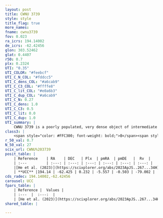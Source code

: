 ```yaml
---
layout: post
title: CWNU 3739
style: style
title_flag: true
more_names: 
fname: cwnu3739
fov: 0.023
ra_icrs: 194.14002
de_icrs: -62.42456
glon: 303.52462
glat: 0.4407
r50: 0.7
plx: 0.2324
UTI: "0.35"
UTI_COLOR: "#feebcf"
UTI_C_N_COL: "#fddcc5"
UTI_C_dens_COL: "#a6cab9"
UTI_C_C3_COL: "#ffffe8"
UTI_C_lit_COL: "#e0a6b3"
UTI_C_dup_COL: "#a6cab9"
UTI_C_N: 0.27
UTI_C_dens: 1.0
UTI_C_C3: 0.5
UTI_C_lit: 0.0
UTI_C_dup: 1.0
UTI_summary: |
    CWNU 3739 is a poorly populated, very dense object of intermediate C3 quality. It was recently reported in the literature.
class3: |
    <span style="color: #FFC300; font-weight: bold;">B</span><span style="color: #FFC300; font-weight: bold;">B</span>
r_50_val: 0.7
N_50_val: 27
scix_url: CWNU%203739
posit_table: |
    | Reference    | RA    | DEC   | Plx  | pmRA  | pmDE   |  Rv  |
    | :---         | :---: | :---: | :---: | :---: | :---: | :---: |
    |[He et al. (2023)](https://scixplorer.org/abs/2023ApJS..267...34H) | 194.133 | -62.428 | 0.238 | -5.561 | -0.496 | -79.0 |
    | **UCC** |194.14 | -62.425 | 0.232 | -5.557 | -0.503 | -79.002 | 
cds_radec: 194.14002,-62.42456
carousel: UCC
fpars_table: |
    | Reference |  Values |
    | :---  |  :---:  |
    | [He et al. (2023)](https://scixplorer.org/abs/2023ApJS..267...34H) | `A0=3.25, m-M=13.2, logA=9.6` |
shared_table: |
    
---
```

